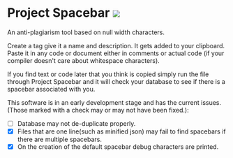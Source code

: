 Project Spacebar [![](https://travis-ci.org/LogoiLab/spacebar.svg?branch=master)](https://travis-ci.org/LogoiLab/spacebar)
===
An anti-plagiarism tool based on null width characters.

Create a tag give it a name and description. It gets added to your clipboard. Paste it in any code or document either in comments or actual code (if your compiler doesn't care about whitespace characters).

If you find text or code later that you think is copied simply run the file through Project Spacebar and it will check your database to see if there is a spacebar associated with you.

This software is in an early development stage and has the current issues. (Those marked with a check may or may not have been fixed.):
- [ ] Database may not de-duplicate properly.
- [x] Files that are one line(such as minified json) may fail to find spacebars if there are multiple spacebars.
- [x] On the creation of the default spacebar debug characters are printed.
